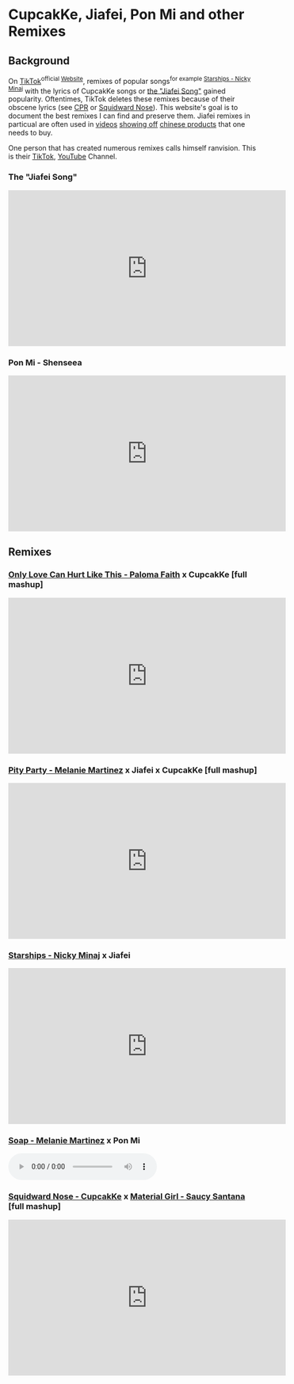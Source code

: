 # CupcakKe, Jiafei, Pon Mi and other Remixes

## Background
On [TikTok](https://en.wikipedia.org/wiki/TikTok)<sup>official [Website](https://www.tiktok.com/)</sup>, remixes of popular songs<sup>for example [Starships - Nicky Minaj](#starships---nicky-minaj-x-jiafei)</sup> with the lyrics of CupcakKe songs or [the "Jiafei Song"](#the-jiafei-song) gained popularity. Oftentimes, TikTok deletes these remixes because of their obscene lyrics (see [CPR](https://www.youtube.com/watch?v=aRO4wQ4SVTk) or [Squidward Nose](https://www.youtube.com/watch?v=8Jo_sAPspIQ)). This website's goal is to document the best remixes I can find and preserve them. Jiafei remixes in particual are often used in [videos](https://www.tiktok.com/@chiwis_minaj/video/7086754267494714630) [showing off](https://www.tiktok.com/@jiafei_home_products/video/7100469823250926853) [chinese products](https://www.tiktok.com/@jiafei_home_products/video/7095322469283745029) that one needs to buy.

One person that has created numerous remixes calls himself ranvision. This is their [TikTok](https://www.tiktok.com/@ranvision_official), [YouTube](https://www.youtube.com/channel/UCJctRkdcsQMz7DB0rbZtGhQ) Channel.

### The "Jiafei Song"
<iframe width="560" height="315" src="https://www.youtube.com/embed/f63oc8d8mIM?start=28" title="YouTube video player" frameborder="0" allow="accelerometer; autoplay; clipboard-write; encrypted-media; gyroscope; picture-in-picture" allowfullscreen></iframe>

### Pon Mi - Shenseea
<iframe width="560" height="315" src="https://www.youtube.com/embed/D1XbDlgTIrI?start=9" title="YouTube video player" frameborder="0" allow="accelerometer; autoplay; clipboard-write; encrypted-media; gyroscope; picture-in-picture" allowfullscreen></iframe>

## Remixes
### [Only Love Can Hurt Like This - Paloma Faith](https://www.youtube.com/watch?v=skEXVQ_z9ag) x CupcakKe **\[full mashup\]**
<iframe width="560" height="315" src="https://www.youtube.com/embed/KjJybTxoFkI" title="YouTube video player" frameborder="0" allow="accelerometer; autoplay; clipboard-write; encrypted-media; gyroscope; picture-in-picture" allowfullscreen></iframe>

### [Pity Party - Melanie Martinez](https://youtu.be/jJfYduWvDmI?t=45) x Jiafei x CupcakKe **\[full mashup\]**
<iframe width="560" height="315" src="https://www.youtube.com/embed/gVFuJwfzngs" title="YouTube video player" frameborder="0" allow="accelerometer; autoplay; clipboard-write; encrypted-media; gyroscope; picture-in-picture" allowfullscreen></iframe>

### [Starships - Nicky Minaj](https://youtu.be/s_x76GztTQE?t=42) x Jiafei
<iframe width="560" height="315" src="https://www.youtube.com/embed/2-sI4kWW8hk" title="YouTube video player" frameborder="0" allow="accelerometer; autoplay; clipboard-write; encrypted-media; gyroscope; picture-in-picture" allowfullscreen></iframe>

### [Soap - Melanie Martinez](https://youtu.be/k4INC0yk_vo?t=56) x Pon Mi
<audio controls="">
  <source src="/CupcakKeJiafeiRemixes/downloaded_remixes/soap_melanie_martinez_x_pon_mi.mp3" type="audio/mpeg">
</audio>

### [Squidward Nose - CupcakKe](https://www.youtube.com/watch?v=8Jo_sAPspIQ) x [Material Girl - Saucy Santana](https://www.youtube.com/watch?v=0en8CjgVl6w) **\[full mashup\]**
<iframe width="560" height="315" src="https://www.youtube.com/embed/AsS8mjxJiVE" title="YouTube video player" frameborder="0" allow="accelerometer; autoplay; clipboard-write; encrypted-media; gyroscope; picture-in-picture" allowfullscreen></iframe>
